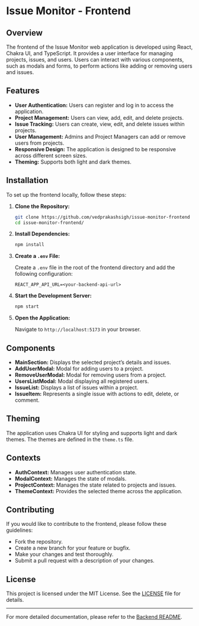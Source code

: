 # Issue Monitor - Frontend

## Overview

The frontend of the Issue Monitor web application is developed using React, Chakra UI, and TypeScript. It provides a user interface for managing projects, issues, and users. Users can interact with various components, such as modals and forms, to perform actions like adding or removing users and issues.

## Features

- **User Authentication:** Users can register and log in to access the application.
- **Project Management:** Users can view, add, edit, and delete projects.
- **Issue Tracking:** Users can create, view, edit, and delete issues within projects.
- **User Management:** Admins and Project Managers can add or remove users from projects.
- **Responsive Design:** The application is designed to be responsive across different screen sizes.
- **Theming:** Supports both light and dark themes.

## Installation

To set up the frontend locally, follow these steps:

1. **Clone the Repository:**

   ```bash
   git clone https://github.com/vedprakashsigh/issue-monitor-frontend
   cd issue-monitor-frontend/
   ```

2. **Install Dependencies:**

   ```bash
   npm install
   ```

3. **Create a `.env` File:**

   Create a `.env` file in the root of the frontend directory and add the following configuration:

   ```env
   REACT_APP_API_URL=<your-backend-api-url>
   ```

4. **Start the Development Server:**

   ```bash
   npm start
   ```

5. **Open the Application:**

   Navigate to `http://localhost:5173` in your browser.

## Components

- **MainSection:** Displays the selected project’s details and issues.
- **AddUserModal:** Modal for adding users to a project.
- **RemoveUserModal:** Modal for removing users from a project.
- **UsersListModal:** Modal displaying all registered users.
- **IssueList:** Displays a list of issues within a project.
- **IssueItem:** Represents a single issue with actions to edit, delete, or comment.

## Theming

The application uses Chakra UI for styling and supports light and dark themes. The themes are defined in the `theme.ts` file.

## Contexts

- **AuthContext:** Manages user authentication state.
- **ModalContext:** Manages the state of modals.
- **ProjectContext:** Manages the state related to projects and issues.
- **ThemeContext:** Provides the selected theme across the application.

## Contributing

If you would like to contribute to the frontend, please follow these guidelines:

- Fork the repository.
- Create a new branch for your feature or bugfix.
- Make your changes and test thoroughly.
- Submit a pull request with a description of your changes.

## License

This project is licensed under the MIT License. See the [LICENSE](LICENSE) file for details.

---

For more detailed documentation, please refer to the [Backend README](https://github.com/vedprakashsigh/issue-monitor-backend/README.md).

